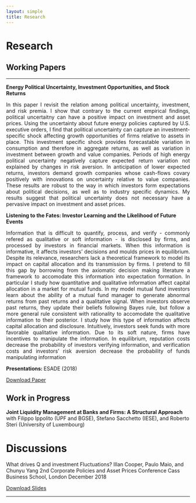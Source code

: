 ```yaml
---
layout: simple
title: Research
---
```



<style>
.hero-body .column {
	margin-bottom: 180px;
}

#email {
	text-align: center;
	font-size: 25px;
}
</style>

<script type="module">
// Forwards `subject` and `body` search params to the email link

const originalSearchParams = new URLSearchParams(location.search);
const element = document.querySelector('#email a');

const searchParams = new URLSearchParams();
if (originalSearchParams.has('subject')) {
	searchParams.set('subject', originalSearchParams.get('subject'));
}
if (originalSearchParams.has('body')) {
	searchParams.set('body', originalSearchParams.get('body'));
}

element.search = searchParams.toString();
</script>

# Research

## Working Papers

---
<p style="text-align:justify"></p>

<p>
	<b>Energy Political Uncertainty, Investment Opportunities, and Stock Returns </b> 
</p>
<p style="text-align:justify">  In this paper I revisit the relation among political uncertainty, investment, and risk premia. I show that contrary to the current empirical findings, political uncertaitny can have a positive impact on investment and asset prices. Using the uncertainty about future energy policies captured by U.S. executive orders, I find that political uncertainty can capture an investment-specific shock affecting growth opportunities of firms relative to assets in place. This investment specific shock provides forecastable variation in consumption and therefore in aggregate returns, as well as variation in investment between growth and value companies. Periods of high energy political uncertainty negatively capture expected return variation not explained by changes in risk aversion. In anticipation of lower expected returns, investors demand growth companies whose cash-flows covary positively with innovations on uncertainty relative to value companies. These results are robust to the way in which investors form expectations about political decisions, as well as to industry specific dynamics. My results suggest that political uncertainty does not necessary have a pervasive impact on investment and asset prices. </p>


<p>
	<b>Listening to the Fates: Investor Learning and the Likelihood of Future Events</b>

</p>

<p style="text-align:justify">Information that is difficult to quantify, process, and verify - commonly refered as qualitative
or soft information - is disclosed by firms, and processed by investors in financial markets. When
this information is informative, it affects investors’ decisions and moulds prices in equilibrium.
Despite its relevance, researchers lack a theoretical framework to model its impact on capital
allocation and its transmission by firms. I pretend to fill this gap by borrowing from the axiomatic decision making literature a framework to accomodate this information into expectation
formation. In particular I study how quantitative and qualitative information affect capital allocation in a market for mutual funds. In my model mutual fund investors learn about the ability
of a mutual fund manager to generate abnormal returns from past returns and a qualitative
signal. When investors observe past returns, they update their beliefs following Bayes rule, but
follow a more general rule consistent with rationality to accomodate the qualitative information
to their posterior. I study how this type of information affects capital allocation and disclosure.
Intuitively, investors seek funds with more favorable qualitative information. Due to its soft
nature, firms have incentives to manipulate the information. In equilibrium, reputation costs
decrease the probability of investors verifying information, and verification costs and investors’
risk aversion decrease the probability of funds manipulating information</p>
<b>Presentations: </b> ESADE (2018)

<a href="https://papers.ssrn.com/sol3/papers.cfm?abstract_id=3320606"> Download Paper </a>

## Work in Progress
<p>
	<b> Joint Liquidity Management at Banks and Firms: 	A Structural Approach </b> with Filippo Ippolito (UPF and BGSE), Stefano Sacchetto (IESE), and Roberto Steri (University of Luxembourg)
</p>

# Discussions

What drives Q and investment Fluctuations?
Illan Cooper, Paulo Maio, and Chunyu Yang
2nd Corporate Policies and Asset Prices Conference
Cass Business School, London
December 2018
<p><a href="discussions/slides.pdf"> Download Slides</a></p>


---


